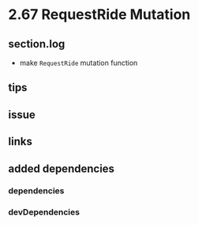 # 2.67 RequestRide Mutation

## section.log

- make `RequestRide` mutation function

## tips

## issue

## links

## added dependencies

### dependencies

### devDependencies
